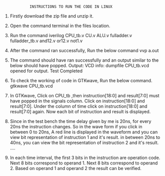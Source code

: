 	      		INSTRUCTIONS TO RUN THE CODE IN LINUX
	
	
1)	Firstly download the zip file and unzip it.

2)	Open the command terminal in the files location.

3)	Run the command
		iverilog CPU_tb.v CU.v ALU.v fulladder.v fulladder_tb.v and12.v or12.v not1.v
		
4)	After the command ran successfully, Run the below command
		vvp a.out
		
5)	The command should have ran successfully and an output similar to the below should have popped.
	Output:
		VCD info: dumpfile CPU_tb.vcd opened for output.
		Test Completed
		
6)	To check the working of code in GTKwave, Run the below command.
		gtkwave CPU_tb.vcd
		
7)	In GTKwave, Click on CPU_tb ,then instruction[18:0] and result[7:0] must have popped in the signals column.
	Click on instruction[18:0] and result[7:0].
	Under the column of time click on instruction[18:0] and result[7:0] again.
	Now each bit of instruction and result is displayed.
	
8)	Since in the test bench the time delay given by me is 20ns, for every 20ns the instruction changes.
	So in the wave form if you click 
	in between 0 to 20ns, A red line is displayed in the waveform and you can view bit representation of instruction 1 and it's result.
	in between 20ns to 40ns, you can view the bit representation of instruction 2 and it's result.
	....

9)	In each time interval, 
	the first 3 bits in the instruction are operation code.
	Next 8 bits correspond to operand 1.
	Next 8 bits correspond to operand 2.
	Based on operand 1 and operand 2 the result can be verified.
